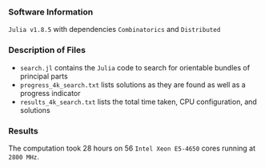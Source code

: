 ### Software Information
`Julia v1.8.5` with dependencies `Combinatorics` and `Distributed`

### Description of Files
* `search.jl` contains the `Julia` code to search for orientable bundles of principal parts
* `progress_4k_search.txt` lists solutions as they are found as well as a progress indicator
* `results_4k_search.txt` lists the total time taken, CPU configuration, and solutions

### Results
The computation took 28 hours on 56 `Intel Xeon E5-4650` cores running at `2800 MHz`. 
